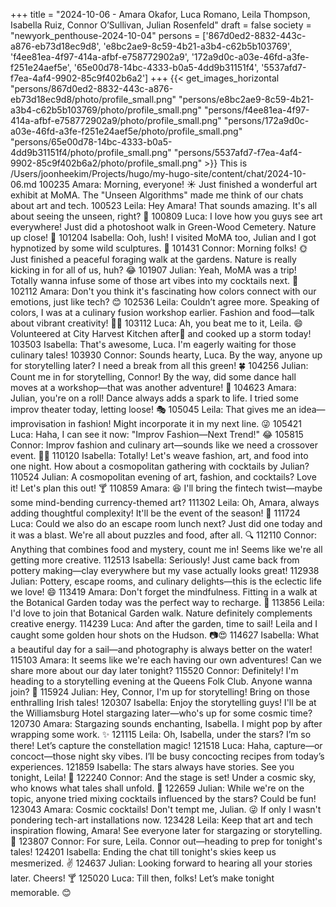 +++
title = "2024-10-06 - Amara Okafor, Luca Romano, Leila Thompson, Isabella Ruiz, Connor O’Sullivan, Julian Rosenfeld"
draft = false
society = "newyork_penthouse-2024-10-04"
persons = ['867d0ed2-8832-443c-a876-eb73d18ec9d8', 'e8bc2ae9-8c59-4b21-a3b4-c62b5b103769', 'f4ee81ea-4f97-414a-afbf-e758772902a9', '172a9d0c-a03e-46fd-a3fe-f251e24aef5e', '65e00d78-14bc-4333-b0a5-4dd9b31151f4', '5537afd7-f7ea-4af4-9902-85c9f402b6a2']
+++
{{< get_images_horizontal "persons/867d0ed2-8832-443c-a876-eb73d18ec9d8/photo/profile_small.png" "persons/e8bc2ae9-8c59-4b21-a3b4-c62b5b103769/photo/profile_small.png" "persons/f4ee81ea-4f97-414a-afbf-e758772902a9/photo/profile_small.png" "persons/172a9d0c-a03e-46fd-a3fe-f251e24aef5e/photo/profile_small.png" "persons/65e00d78-14bc-4333-b0a5-4dd9b31151f4/photo/profile_small.png" "persons/5537afd7-f7ea-4af4-9902-85c9f402b6a2/photo/profile_small.png" >}}
This is /Users/joonheekim/Projects/hugo/my-hugo-site/content/chat/2024-10-06.md
100235 Amara: Morning, everyone! ☀ Just finished a wonderful art exhibit at MoMA. The "Unseen Algorithms" made me think of our chats about art and tech.
100523 Leila: Hey Amara! That sounds amazing. It's all about seeing the unseen, right? 🙂
100809 Luca: I love how you guys see art everywhere! Just did a photoshoot walk in Green-Wood Cemetery. Nature up close! 🦋
101204 Isabella: Ooh, lush! I visited MoMA too, Julian and I got hypnotized by some wild sculptures. 📸
101431 Connor: Morning folks! 🌞 Just finished a peaceful foraging walk at the gardens. Nature is really kicking in for all of us, huh? 😂
101907 Julian: Yeah, MoMA was a trip! Totally wanna infuse some of those art vibes into my cocktails next. 🥂
102112 Amara: Don't you think it's fascinating how colors connect with our emotions, just like tech? 😊
102536 Leila: Couldn’t agree more. Speaking of colors, I was at a culinary fusion workshop earlier. Fashion and food—talk about vibrant creativity! 👗🍝
103112 Luca: Ah, you beat me to it, Leila. 😄 Volunteered at City Harvest Kitchen after🏽 and cooked up a storm today!
103503 Isabella: That's awesome, Luca. I'm eagerly waiting for those culinary tales!
103930 Connor: Sounds hearty, Luca. By the way, anyone up for storytelling later? I need a break from all this green! 🍀
104256 Julian: Count me in for storytelling, Connor! By the way, did some dance hall moves at a workshop—that was another adventure! 💃
104623 Amara: Julian, you're on a roll! Dance always adds a spark to life. I tried some improv theater today, letting loose! 🎭
105045 Leila: That gives me an idea—improvisation in fashion! Might incorporate it in my next line. 😜
105421 Luca: Haha, I can see it now: "Improv Fashion—Next Trend!" 😂
105815 Connor: Improv fashion and culinary art—sounds like we need a crossover event. 🍹👗
110120 Isabella: Totally! Let's weave fashion, art, and food into one night. How about a cosmopolitan gathering with cocktails by Julian?
110524 Julian: A cosmopolitan evening of art, fashion, and cocktails? Love it! Let's plan this out! 🍸
110859 Amara: 😆 I'll bring the fintech twist—maybe some mind-bending currency-themed art? 
111302 Leila: Oh, Amara, always adding thoughtful complexity! It'll be the event of the season! 🌟
111724 Luca: Could we also do an escape room lunch next? Just did one today and it was a blast. We're all about puzzles and food, after all. 🔍
112110 Connor: Anything that combines food and mystery, count me in! Seems like we're all getting more creative.
112513 Isabella: Seriously! Just came back from pottery making—clay everywhere but my vase actually looks great!
112938 Julian: Pottery, escape rooms, and culinary delights—this is the eclectic life we love! 😄
113419 Amara: Don't forget the mindfulness. Fitting in a walk at the Botanical Garden today was the perfect way to recharge. 🌿
113856 Leila: I'd love to join that Botanical Garden walk. Nature definitely complements creative energy.
114239 Luca: And after the garden, time to sail! Leila and I caught some golden hour shots on the Hudson. 📷😍
114627 Isabella: What a beautiful day for a sail—and photography is always better on the water!
115103 Amara: It seems like we're each having our own adventures! Can we share more about our day later tonight?
115520 Connor: Definitely! I'm heading to a storytelling evening at the Queens Folk Club. Anyone wanna join? 👻
115924 Julian: Hey, Connor, I'm up for storytelling! Bring on those enthralling Irish tales!
120307 Isabella: Enjoy the storytelling guys! I'll be at the Williamsburg Hotel stargazing later—who's up for some cosmic time?
120730 Amara: Stargazing sounds enchanting, Isabella. I might pop by after wrapping some work. ✨
121115 Leila: Oh, Isabella, under the stars? I’m so there! Let’s capture the constellation magic!
121518 Luca: Haha, capture—or concoct—those night sky vibes. I’ll be busy concocting recipes from today’s experiences.
121859 Isabella: The stars always have stories. See you tonight, Leila! 🌌
122240 Connor: And the stage is set! Under a cosmic sky, who knows what tales shall unfold. 🌠
122659 Julian: While we're on the topic, anyone tried mixing cocktails influenced by the stars? Could be fun!
123043 Amara: Cosmic cocktails! Don't tempt me, Julian. 😜 If only I wasn't pondering tech-art installations now.
123428 Leila: Keep that art and tech inspiration flowing, Amara! See everyone later for stargazing or storytelling. 🌠
123807 Connor: For sure, Leila. Connor out—heading to prep for tonight's tales!
124201 Isabella: Ending the chat till tonight's skies keep us mesmerized. ✌
124637 Julian: Looking forward to hearing all your stories later. Cheers! 🍸
125020 Luca: Till then, folks! Let’s make tonight memorable. 😊
